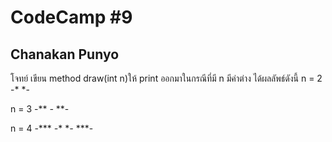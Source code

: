# CodeCamp #9
## Chanakan Punyo 
โจทย์
เขียน method draw(int n)ให้ print ออกมาในกรณีที่มี n มีค่าต่าง ได้ผลลัพธ์ดังนี้
n = 2 
-*
*-
   
n = 3 
-**
*-*
**-

n = 4 
-***
*-**
**-*
***-


